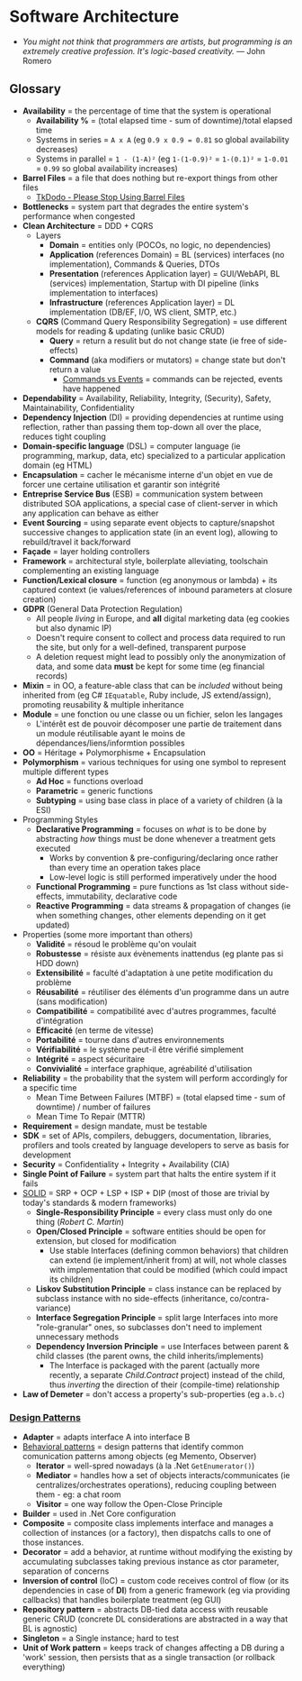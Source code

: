 # Software Architecture

* _You might not think that programmers are artists, but programming is an extremely creative profession. It's logic-based creativity._ — John Romero

## Glossary

* **Availability** = the percentage of time that the system is operational
  * **Availability %** = (total elapsed time - sum of downtime)/total elapsed time
  * Systems in series = `A x A` (eg `0.9 x 0.9 = 0.81` so global availability decreases)
  * Systems in parallel = `1 - (1-A)²` (eg `1-(1-0.9)²` = `1-(0.1)²` = `1-0.01` = `0.99` so global availability increases)
* **Barrel Files** = a file that does nothing but re-export things from other files
  * [TkDodo - Please Stop Using Barrel Files](https://tkdodo.eu/blog/please-stop-using-barrel-files)
* **Bottlenecks** = system part that degrades the entire system's performance when congested
* **Clean Architecture** = DDD + CQRS
  * Layers
    * **Domain** = entities only (POCOs, no logic, no dependencies)
    * **Application** (references Domain) = BL (services) interfaces (no implementation), Commands & Queries, DTOs
    * **Presentation** (references Application layer) = GUI/WebAPI, BL (services) implementation, Startup with DI pipeline (links implementation to interfaces)
    * **Infrastructure** (references Application layer) = DL implementation (DB/EF, I/O, WS client, SMTP, etc.)
  * **CQRS** (Command Query Responsibility Segregation) = use different models for reading & updating (unlike basic CRUD)
    * **Query** = return a resulit but do not change state (ie free of side-effects)
    * **Command** (aka modifiers or mutators) = change state but don't return a value
      * [Commands vs Events](https://stackoverflow.com/q/4962755/3559724) = commands can be rejected, events have happened
* **Dependability** = Availability, Reliability, Integrity, (Security), Safety, Maintainability, Confidentiality
* **Dependency Injection** (DI) = providing dependencies at runtime using reflection, rather than passing them top-down all over the place, reduces tight coupling
* **Domain-specific language** (DSL) = computer language (ie programming, markup, data, etc) specialized to a particular application domain (eg HTML)
* **Encapsulation** = cacher le mécanisme interne d'un objet en vue de forcer une certaine utilisation et garantir son intégrité
* **Entreprise Service Bus** (ESB) = communication system between distributed SOA applications, a special case of client-server in which any application can behave as either
* **Event Sourcing** = using separate event objects to capture/snapshot successive changes to application state (in an event log), allowing to rebuild/travel it back/forward
* **Façade** = layer holding controllers
* **Framework** = architectural style, boilerplate alleviating, toolschain complementing an existing language
* **Function/Lexical closure** = function (eg anonymous or lambda) + its captured context (ie values/references of inbound parameters at closure creation)
* **GDPR** (General Data Protection Regulation)
  * All people _living_ in Europe, and **all** digital marketing data (eg cookies but also dynamic IP)
  * Doesn't require consent to collect and process data required to run the site, but only for a well-defined, transparent purpose
  * A deletion request might lead to possibly only the anonymization of data, and some data **must** be kept for some time (eg financial records)
* **Mixin** = in OO, a feature-able class that can be _included_ without being inherited from (eg C# `IEquatable`, Ruby include, JS extend/assign), promoting reusability & multiple inheritance
* **Module** = une fonction ou une classe ou un fichier, selon les langages
  * L'intérêt est de pouvoir décomposer une partie de traitement dans un module réutilisable ayant le moins de dépendances/liens/informtion possibles
* **OO** = Héritage + Polymorphisme + Encapsulation
* **Polymorphism** = various techniques for using one symbol to represent multiple different types
  * **Ad Hoc** = functions overload
  * **Parametric** = generic functions
  * **Subtyping** = using base class in place of a variety of children (à la ESI)
* Programming Styles
  * **Declarative Programming** = focuses on _what_ is to be done by abstracting _how_ things must be done whenever a treatment gets executed
    * Works by convention & pre-configuring/declaring once rather than every time an operation takes place
    * Low-level logic is still performed imperatively under the hood
  * **Functional Programming** = pure functions as 1st class without side-effects, immutability, declarative code
  * **Reactive Programming** = data streams & propagation of changes (ie when something changes, other elements depending on it get updated)
* Properties (some more important than others)
  * **Validité** = résoud le problème qu'on voulait
  * **Robustesse** = résiste aux évènements inattendus (eg plante pas si HDD down)
  * **Extensibilité** = faculté d'adaptation à une petite modification du problème
  * **Réusabilité** = réutiliser des éléments d'un programme dans un autre (sans modification)
  * **Compatibilité** = compatibilité avec d'autres programmes, faculté d'intégration
  * **Efficacité** (en terme de vitesse)
  * **Portabilité** = tourne dans d'autres environnements
  * **Vérifiabilité** = le système peut-il être vérifié simplement
  * **Intégrité** = aspect sécuritaire
  * **Convivialité** = interface graphique, agréabilité d'utilisation
* **Reliability** = the probability that the system will perform accordingly for a specific time
  * Mean Time Between Failures (MTBF) = (total elapsed time - sum of downtime) / number of failures
  * Mean Time To Repair (MTTR)
* **Requirement** = design mandate, must be testable
* **SDK** = set of APIs, compilers, debuggers, documentation, libraries, profilers and tools created by language developers to serve as basis for development
* **Security** = Confidentiality + Integrity + Availability (CIA)
* **Single Point of Failure** = system part that halts the entire system if it fails
* [SOLID](https://en.wikipedia.org/wiki/SOLID) = SRP + OCP + LSP + ISP + DIP (most of those are trivial by today's standards & modern frameworks)
  * **Single-Responsibility Principle** = every class must only do one thing (_Robert C. Martin_)
  * **Open/Closed Principle** = software entities should be open for extension, but closed for modification
    * Use stable Interfaces (defining common behaviors) that children can extend (ie implement/inherit from) at will, not whole classes with implementation that could be modified (which could impact its children)
  * **Liskov Substitution Principle** = class instance can be replaced by subclass instance with no side-effects (inheritance, co/contra-variance)
  * **Interface Segregation Principle** = split large Interfaces into more "role-granular" ones, so subclasses don't need to implement unnecessary methods
  * **Dependency Inversion Principle** = use Interfaces between parent & child classes (the parent owns, the child inherits/implements)
    * The Interface is packaged with the parent (actually more recently, a separate _Child.Contract_ project) instead of the child, thus _inverting_ the direction of their (compile-time) relationship
* **Law of Demeter** = don't access a property's sub-properties (eg `a.b.c`)

### [Design Patterns](https://refactoring.guru/design-patterns/catalog)

* **Adapter** = adapts interface A into interface B
* [Behavioral patterns](https://en.wikipedia.org/wiki/Behavioral_pattern) = design patterns that identify common comunication patterns among objects (eg Memento, Observer)
  * **Iterator** = well-spred nowadays (à la .Net `GetEnumerator()`)
  * **Mediator** = handles how a set of objects interacts/communicates (ie centralizes/orchestrates operations), reducing coupling between them - eg: a chat room
  * **Visitor** = one way follow the Open-Close Principle
* **Builder** = used in .Net Core configuration
* **Composite** = composite class implements interface and manages a collection of instances (or a factory), then dispatchs calls to one of those instances.
* **Decorator** = add a behavior, at runtime without modifying the existing by accumulating subclasses taking previous instance as ctor parameter, separation of concerns
* **Inversion of control** (IoC) = custom code receives control of flow (or its dependencies in case of **DI**) from a generic framework (eg via providing callbacks) that handles boilerplate treatment (eg GUI)
* **Repository pattern** = abstracts DB-tied data access with reusable generic CRUD (concrete DL considerations are abstracted in a way that BL is agnostic)
* **Singleton** = a Single instance; hard to test
* **Unit of Work pattern** = keeps track of changes affecting a DB during a 'work' session, then persists that as a single transaction (or rollback everything)
